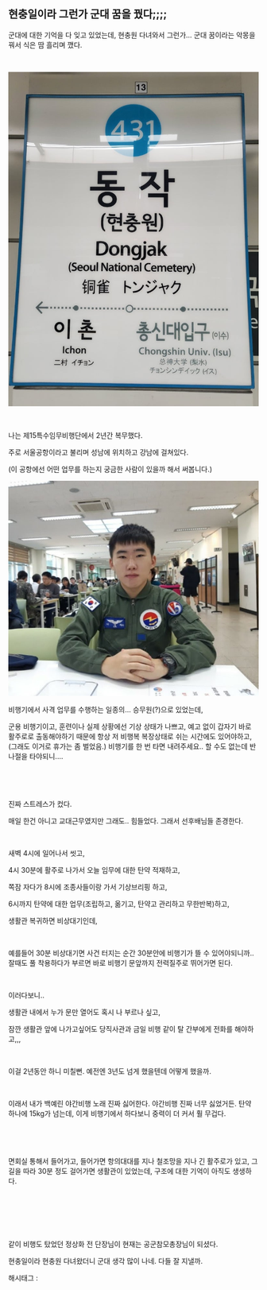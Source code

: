 ## 현충일이라 그런가 군대 꿈을 꿨다;;;;

군대에 대한 기억을 다 잊고 있었는데, 현충원 다녀와서 그런가... 군대 꿈이라는 악몽을 꿔서 식은 땀 흘리며 깼다.

​

![0](./asset/0.png)

​

나는 제15특수임무비행단에서 2년간 복무했다.

주로 서울공항이라고 불리며 성남에 위치하고 강남에 걸쳐있다.

(이 공항에선 어떤 업무를 하는지 궁금한 사람이 있을까 해서 써봅니다.)

![1](./asset/1.png)

비행기에서 사격 업무를 수행하는 일종의... 승무원(?)으로 있었는데,

군용 비행기이고, 훈련이나 실제 상황에선 기상 상태가 나쁘고, 예고 없이 갑자기 바로 활주로로 출동해야하기 때문에 항상 저 비행복 복장상태로 쉬는 시간에도 있어야하고,(그래도 이거로 휴가는 좀 벌었음.) 비행기를 한 번 타면 내려주세요.. 할 수도 없는데 반나절을 타야되니....

​

​

진짜 스트레스가 컸다.

매일 한건 아니고 교대근무였지만 그래도.. 힘들었다. 그래서 선후배님들 존경한다.

​

새벽 4시에 일어나서 씻고,

4시 30분에 활주로 나가서 오늘 임무에 대한 탄약 적재하고,

쪽잠 자다가 8시에 조종사들이랑 가서 기상브리핑 하고,

6시까지 탄약에 대한 업무(조립하고, 옮기고, 탄약고 관리하고 무한반복)하고,

생활관 복귀하면 비상대기인데,

​

예를들어 30분 비상대기면 사건 터지는 순간 30분안에 비행기가 뜰 수 있어야되니까.. 잘때도 풀 착용하다가 부르면 바로 비행기 문앞까지 전력질주로 뛰어가면 된다.

​

이러다보니..

생활관 내에서 누가 문만 열어도 혹시 나 부르나 싶고,

잠깐 생활관 앞에 나가고싶어도 당직사관과 금일 비행 같이 탈 간부에게 전화를 해야하고,,,

​

이걸 2년동안 하니 미칠뻔. 예전엔 3년도 넘게 했을텐데 어떻게 했을까.

​

이래서 내가 백예린 야간비행 노래 진짜 싫어한다. 야간비행 진짜 너무 싫었거든. 탄약 하나에 15kg가 넘는데, 이게 비행기에서 하다보니 중력이 더 커서 훨 무겁다.

​

​

면회실 통해서 들어가고, 들어가면 항의대대를 지나 철조망을 지나 긴 활주로가 있고, 그 길을 따라 30분 정도 걸어가면 생활관이 있었는데, 구조에 대한 기억이 아직도 생생하다.

​

​

​

같이 비행도 탔었던 정상화 전 단장님이 현재는 공군참모총장님이 되셨다.

현충일이라 현충원 다녀왔더니 군대 생각 많이 나네. 다들 잘 지낼까.

 해시태그 : 